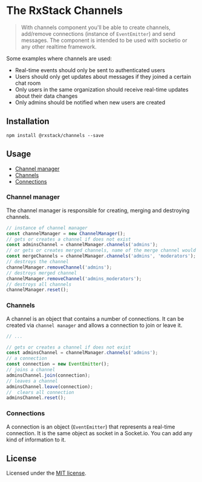# The RxStack Channels

> With channels component you'll be able to create channels, add/remove connections (instance of `EventEmitter`) 
and send messages. The component is intended to be used with socketio or any other realtime framework.
 
Some examples where channels are used:

- Real-time events should only be sent to authenticated users
- Users should only get updates about messages if they joined a certain chat room
- Only users in the same organization should receive real-time updates about their data changes
- Only admins should be notified when new users are created


## Installation

`npm install @rxstack/channels --save`

## Usage

* [Channel manager](#channel-manager)
* [Channels](#channels)
* [Connections](#connections)

### <a name="channel-manager"></a> Channel manager
The channel manager is responsible for creating, merging and destroying channels.

```typescript
// instance of channel manager
const channelManager = new ChannelManager();
// gets or creates a channel if does not exist
const adminsChannel = channelManager.channels('admins');
// or gets or creates merged channels, name of the merge channel would be admins_moderators
const mergeChannels = channelManager.channels('admins', 'moderators');
// destroys the channel
channelManager.removeChannel('admins');
// destroys merged channel
channelManager.removeChannel('admins_moderators');
// destroys all channels
channelManager.reset();
```

### <a name="channels"></a> Channels
A channel is an object that contains a number of connections. 
It can be created via `channel manager` and allows a connection to join or leave it.

```typescript
// ...

// gets or creates a channel if does not exist
const adminsChannel = channelManager.channels('admins');
// a connection
const connection = new EventEmitter();
// joins a channel
adminsChannel.join(connection);
// leaves a channel
adminsChannel.leave(connection);
//  clears all connection
adminsChannel.reset();
```

### <a name="connections"></a> Connections
A connection is an object (`EventEmitter`) that represents a real-time connection. 
It is the same object as socket in a Socket.io. You can add any kind of information to it.


## License

Licensed under the [MIT license](LICENSE).

